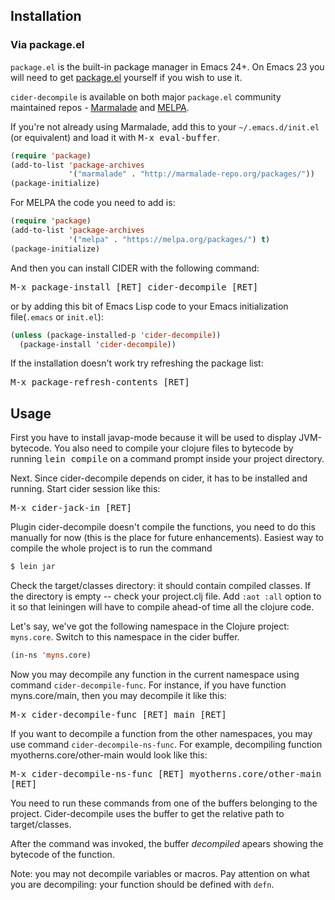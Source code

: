 ## Installation

### Via package.el

`package.el` is the built-in package manager in Emacs 24+. On Emacs 23
you will need to get [package.el](http://bit.ly/pkg-el23) yourself if you wish to use it.

`cider-decompile` is available on both major `package.el` community
maintained repos -
[Marmalade](http://marmalade-repo.org/packages/cider) and
[MELPA](https://melpa.org/).

If you're not already using Marmalade, add this to your
`~/.emacs.d/init.el` (or equivalent) and load it with <kbd>M-x eval-buffer</kbd>.

```lisp
(require 'package)
(add-to-list 'package-archives
             '("marmalade" . "http://marmalade-repo.org/packages/"))
(package-initialize)
```

For MELPA the code you need to add is:

```lisp
(require 'package)
(add-to-list 'package-archives
             '("melpa" . "https://melpa.org/packages/") t)
(package-initialize)
```

And then you can install CIDER with the following command:

<kbd>M-x package-install [RET] cider-decompile [RET]</kbd>

or by adding this bit of Emacs Lisp code to your Emacs initialization file(`.emacs` or `init.el`):

```lisp
(unless (package-installed-p 'cider-decompile))
  (package-install 'cider-decompile))
```

If the installation doesn't work try refreshing the package list:

<kbd>M-x package-refresh-contents [RET]</kbd>

## Usage

First you have to install javap-mode because it will be used to display JVM-bytecode. You also need to compile your clojure files to bytecode by running <kbd>lein compile</kbd> on a command prompt inside your project directory.

Next. Since cider-decompile depends on cider, it has to be installed and running. Start cider session like this:

<kbd>M-x cider-jack-in [RET]</kbd>

Plugin cider-decompile doesn't compile the functions, you need to do this manually for now (this is the place for future enhancements). Easiest way to compile the whole project is to run the command

```sh
$ lein jar
```

Check the target/classes directory: it should contain compiled classes. If the directory is empty -- check your project.clj file. Add `:aot :all` option to it so that leiningen will have to compile ahead-of time all the clojure code.

Let's say, we've got the following namespace in the Clojure project: `myns.core`. Switch to this namespace in the cider buffer.

```lisp
(in-ns 'myns.core)
```

Now you may decompile any function in the current namespace using command `cider-decompile-func`. For instance, if you have function myns.core/main, then you may decompile it like this:

<kbd>M-x cider-decompile-func [RET] main [RET]</kbd>

If you want to decompile a function from the other namespaces, you may use command `cider-decompile-ns-func`. For example, decompiling function myotherns.core/other-main would look like this:

<kbd>M-x cider-decompile-ns-func [RET] myotherns.core/other-main [RET]</kbd>

You need to run these commands from one of the buffers belonging to the project. Cider-decompile uses the buffer to get the relative path to target/classes.

After the command was invoked, the buffer *decompiled* apears showing the bytecode of the function.

Note: you may not decompile variables or macros. Pay attention on what you are decompiling: your function should be defined with `defn`.
